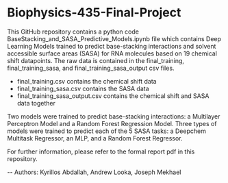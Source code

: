# Biophysics-435-Final-Project

This GitHub repository contains a python code BaseStacking_and_SASA_Predictive_Models.ipynb file which contains Deep Learning Models trained to predict base-stacking interactions and solvent accessible surface areas (SASA) for RNA molecules based on 19 chemical shift datapoints. The raw data is contained in the final_training, final_training_sasa, and final_training_sasa_output csv files.

* final_training.csv contains the chemical shift data
* final_training_sasa.csv contains the SASA data
* final_training_sasa_output.csv contains the chemical shift and SASA data together

Two models were trained to predict base-stacking interactions: a Multilayer Perceptron Model and a Random Forest Regression Model.
Three types of models were trained to predict each of the 5 SASA tasks: a Deepchem Multitask Regressor, an MLP, and a Random Forest Regressor.

For further information, please refer to the formal report pdf in this repository.

-- Authors: Kyrillos Abdallah, Andrew Looka, Joseph Mekhael
